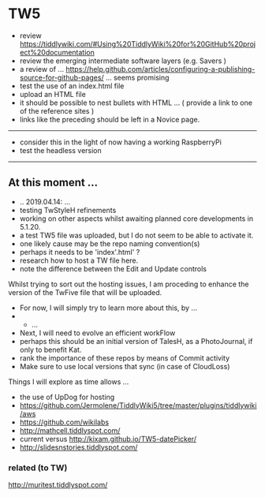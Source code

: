 # TW5
* review https://tiddlywiki.com/#Using%20TiddlyWiki%20for%20GitHub%20project%20documentation
* review the emerging intermediate software layers (e.g. Savers )
* a review of ... https://help.github.com/articles/configuring-a-publishing-source-for-github-pages/ ... seems promising
* test the use of an index.html file
* upload an HTML file
* it should be possible to nest bullets with HTML ... ( provide a link to one of the reference sites )
* links like the preceding should be left in a Novice page.

<hr>

* consider this in the light of now having a working RaspberryPi
* test the headless version

<hr>

## At this moment ...
* .. 2019.04.14: ...
* testing TwStyleH refinements
* working on other aspects whilst awaiting planned core developments in 5.1.20.
* a test TW5 file was uploaded, but I do not seem to be able to activate it.
* one likely cause may be the repo naming convention(s)
* perhaps it needs to be 'index'.html' ?
* research how to host a TW file here.
* note the difference between the Edit and Update controls


Whilst trying to sort out the hosting issues, I am proceding to enhance the version of the TwFive file that will be uploaded.
* For now, I will simply try to learn more about this, by ...
* * ...
* Next, I will need to evolve an efficient workFlow
* perhaps this should be an initial version of TalesH, as a PhotoJournal, if only to benefit Kat.
* rank the importance of these repos by means of Commit activity
* Make sure to use local versions that sync (in case of CloudLoss)

Things I will explore as time allows ...
* the use of UpDog for hosting
* https://github.com/Jermolene/TiddlyWiki5/tree/master/plugins/tiddlywiki/aws
* https://github.com/wikilabs
* http://mathcell.tiddlyspot.com/
* current versus http://kixam.github.io/TW5-datePicker/
* http://slidesnstories.tiddlyspot.com/

### related (to TW)

http://muritest.tiddlyspot.com/
